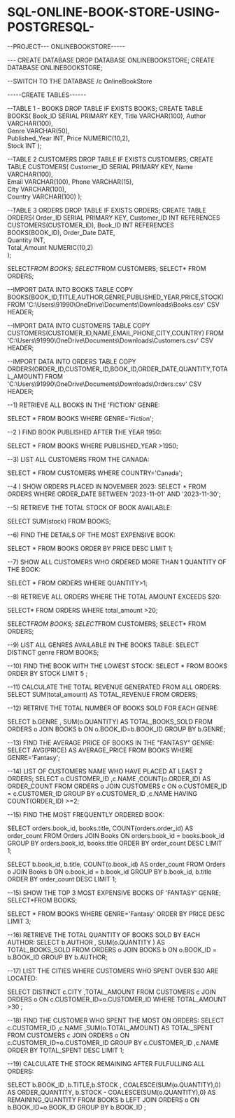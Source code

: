 # SQL-ONLINE-BOOK-STORE-USING-POSTGRESQL-

--PROJECT--- ONLINEBOOKSTORE-----

--- CREATE DATABASE
DROP DATABASE ONLINEBOOKSTORE;
CREATE DATABASE ONLINEBOOKSTORE;

--SWITCH TO THE DATABASE
/c OnlineBookStore


-----CREATE TABLES------

--TABLE 1 - BOOKS
DROP TABLE IF EXISTS BOOKS;
CREATE TABLE BOOKS(
	Book_ID	SERIAL	PRIMARY KEY,
	Title VARCHAR(100),	
	Author VARCHAR(100),	
	Genre VARCHAR(50),	
	Published_Year INT,	
	Price NUMERIC(10,2),	
	Stock INT
	);

--TABLE 2 CUSTOMERS
DROP TABLE IF EXISTS CUSTOMERS;
CREATE TABLE CUSTOMERS(
	Customer_ID	SERIAL PRIMARY KEY,
	Name VARCHAR(100),	
	Email VARCHAR(100),	
	Phone VARCHAR(15),	
	City VARCHAR(100),	
	Country	VARCHAR(100)
	);

--TABLE 3 ORDERS
DROP TABLE IF EXISTS ORDERS;
CREATE TABLE ORDERS(
	Order_ID SERIAL	PRIMARY KEY,
	Customer_ID	INT	REFERENCES CUSTOMERS(CUSTOMER_ID),
	Book_ID	INT	REFERENCES BOOKS(BOOK_ID),
	Order_Date	DATE,	
	Quantity INT,	
	Total_Amount NUMERIC(10,2)	
    );

SELECT*FROM BOOKS;
SELECT*FROM CUSTOMERS;
SELECT* FROM ORDERS;

--IMPORT DATA INTO BOOKS TABLE
COPY BOOKS(BOOK_ID,TITLE,AUTHOR,GENRE,PUBLISHED_YEAR,PRICE,STOCK)
FROM 'C:\Users\91990\OneDrive\Documents\Downloads\Books.csv'
CSV HEADER;


--IMPORT DATA INTO CUSTOMERS TABLE
COPY CUSTOMERS(CUSTOMER_ID,NAME,EMAIL,PHONE,CITY,COUNTRY)
FROM 'C:\Users\91990\OneDrive\Documents\Downloads\Customers.csv'
CSV HEADER;

--IMPORT DATA INTO ORDERS TABLE
COPY ORDERS(ORDER_ID,CUSTOMER_ID,BOOK_ID,ORDER_DATE,QUANTITY,TOTAL_AMOUNT)
FROM 'C:\Users\91990\OneDrive\Documents\Downloads\Orders.csv'
CSV HEADER;


--1) RETRIEVE ALL BOOKS IN THE 'FICTION' GENRE:

SELECT * FROM BOOKS
WHERE GENRE='Fiction';


--2 ) FIND BOOK PUBLISHED AFTER THE YEAR 1950:

SELECT * FROM BOOKS
WHERE PUBLISHED_YEAR >1950;

--3) LIST ALL CUSTOMERS FROM THE CANADA:

SELECT * FROM CUSTOMERS
WHERE COUNTRY='Canada';


--4 ) SHOW ORDERS PLACED IN NOVEMBER 2023:
SELECT * FROM ORDERS
WHERE ORDER_DATE BETWEEN '2023-11-01' AND '2023-11-30';


--5) RETRIEVE THE TOTAL STOCK OF BOOK AVAILABLE:

SELECT SUM(stock) FROM BOOKS;

--6) FIND THE DETAILS OF THE MOST EXPENSIVE BOOK:

SELECT * FROM BOOKS ORDER BY PRICE DESC LIMIT 1;

--7) SHOW ALL CUSTOMERS WHO ORDERED MORE THAN 1 QUANTITY OF THE BOOK:

SELECT * FROM ORDERS
WHERE QUANTITY>1;


--8) RETRIEVE ALL ORDERS WHERE THE TOTAL AMOUNT EXCEEDS $20:

SELECT* FROM ORDERS
WHERE total_amount >20;

SELECT*FROM BOOKS;
SELECT*FROM CUSTOMERS;
SELECT* FROM ORDERS;

--9) LIST ALL GENRES AVAILABLE IN THE BOOKS TABLE:
SELECT DISTINCT genre FROM BOOKS;

--10) FIND THE BOOK WITH THE LOWEST STOCK:
SELECT * FROM BOOKS ORDER BY STOCK LIMIT 5 ;

--11) CALCULATE THE TOTAL REVENUE GENERATED FROM ALL ORDERS:
SELECT SUM(total_amount) AS TOTAL_REVENUE FROM ORDERS;


--12) RETRIVE THE TOTAL NUMBER OF BOOKS SOLD FOR EACH GENRE:

SELECT b.GENRE , SUM(o.QUANTITY) AS TOTAL_BOOKS_SOLD 
FROM ORDERS o
JOIN BOOKS b ON o.BOOK_ID=b.BOOK_ID
GROUP BY b.GENRE;
 
 --13) FIND THE AVERAGE  PRICE OF BOOKS IN THE "FANTASY" GENRE:
SELECT AVG(PRICE) AS AVERAGE_PRICE
FROM BOOKS
WHERE GENRE='Fantasy';

--14) LIST OF CUSTOMERS NAME WHO HAVE PLACED AT LEAST 2 ORDERS;
SELECT o.CUSTOMER_ID ,c.NAME ,COUNT(o.ORDER_ID) AS ORDER_COUNT
FROM ORDERS o
JOIN CUSTOMERS c
ON o.CUSTOMER_ID = c.CUSTOMER_ID
GROUP BY o.CUSTOMER_ID ,c.NAME
HAVING COUNT(ORDER_ID) >=2;

--15) FIND THE MOST FREQUENTLY ORDERED BOOK:


SELECT orders.book_id, books.title, COUNT(orders.order_id) AS order_count
FROM Orders 
JOIN Books ON orders.book_id = books.book_id
GROUP BY orders.book_id, books.title
ORDER BY order_count DESC
LIMIT 1;


SELECT b.book_id, b.title, COUNT(o.book_id) AS order_count
FROM Orders o
JOIN Books b ON o.book_id = b.book_id
GROUP BY b.book_id, b.title
ORDER BY order_count DESC
LIMIT 1;

--15) SHOW THE TOP 3 MOST EXPENSIVE BOOKS OF 'FANTASY' GENRE;
SELECT*FROM BOOKS;

SELECT * FROM BOOKS 
WHERE GENRE='Fantasy'
ORDER BY PRICE DESC LIMIT 3;

--16) RETRIEVE THE TOTAL QUANTITY OF BOOKS SOLD BY EACH AUTHOR:
SELECT b.AUTHOR , SUM(o.QUANTITY ) AS TOTAL_BOOKS_SOLD
FROM ORDERS o
JOIN BOOKS b ON o.BOOK_ID = b.BOOK_ID
GROUP BY b.AUTHOR; 

--17) LIST THE CITIES WHERE CUSTOMERS WHO SPENT OVER $30 ARE LOCATED:

SELECT DISTINCT c.CITY ,TOTAL_AMOUNT
FROM CUSTOMERS c
JOIN ORDERS o
ON c.CUSTOMER_ID=o.CUSTOMER_ID
WHERE TOTAL_AMOUNT >30 ;

--18) FIND THE CUSTOMER WHO SPENT THE MOST ON ORDERS:
SELECT c.CUSTOMER_ID ,c.NAME ,SUM(o.TOTAL_AMOUNT) AS TOTAL_SPENT
FROM CUSTOMERS c
JOIN ORDERS o
ON c.CUSTOMER_ID=o.CUSTOMER_ID
GROUP BY c.CUSTOMER_ID ,c.NAME
ORDER BY TOTAL_SPENT DESC LIMIT 1;

--19) CALCULATE THE STOCK REMAINING AFTER FULFULLING ALL ORDERS:

SELECT b.BOOK_ID ,b.TITLE,b.STOCK , COALESCE(SUM(o.QUANTITY),0) AS ORDER_QUANTITY,
		b.STOCK - COALESCE(SUM(o.QUANTITY),0) AS REMAINING_QUANTITY
FROM BOOKS b
LEFT JOIN ORDERS o 
ON b.BOOK_ID=o.BOOK_ID
GROUP BY b.BOOK_ID ;
